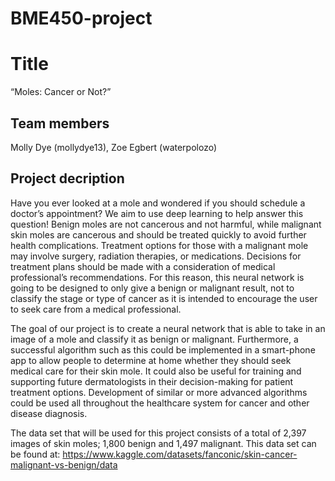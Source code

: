 # BME450-project
# Title
“Moles: Cancer or Not?”
## Team members
Molly Dye (mollydye13), Zoe Egbert (waterpolozo)
## Project decription
Have you ever looked at a mole and wondered if you should schedule a doctor’s appointment? We aim to use deep learning to help answer this question! Benign moles are not cancerous and not harmful, while malignant skin moles are cancerous and should be treated quickly to avoid further health complications. Treatment options for those with a malignant mole may involve surgery, radiation therapies, or medications. Decisions for treatment plans should be made with a consideration of medical professional’s recommendations. For this reason, this neural network is going to be designed to only give a benign or malignant result, not to classify the stage or type of cancer as it is intended to encourage the user to seek care from a medical professional.
  
The goal of our project is to create a neural network that is able to take in an image of a mole and classify it as benign or malignant. Furthermore, a successful algorithm such as this could be implemented in a smart-phone app to allow people to determine at home whether they should seek medical care for their skin mole. It could also be useful for training and supporting future dermatologists in their decision-making for patient treatment options. Development of similar or more advanced algorithms could be used all throughout the healthcare system for cancer and other disease diagnosis.
 
The data set that will be used for this project consists of a total of 2,397 images of skin moles; 1,800 benign and 1,497 malignant. This data set can be found at: https://www.kaggle.com/datasets/fanconic/skin-cancer-malignant-vs-benign/data 


